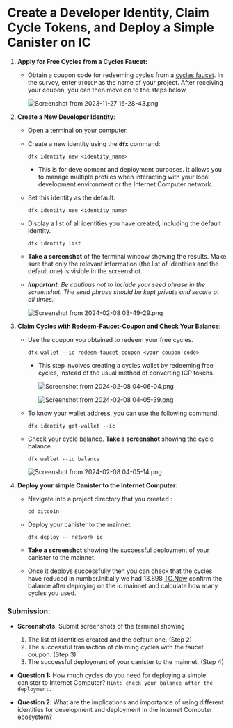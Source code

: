 # Create a Developer Identity, Claim Cycle Tokens, and Deploy a Simple Canister on IC

1. **Apply for Free Cycles from a Cycles Faucet:**
    - Obtain a coupon code for redeeming cycles from a [cycles faucet](https://anv4y-qiaaa-aaaal-qaqxq-cai.ic0.app/). In the survey, enter `0TOICP` as the name of your project. After receiving your coupon, you can then move on to the steps below.
        
        ![Screenshot from 2023-11-27 16-28-43.png](https://prod-files-secure.s3.us-west-2.amazonaws.com/c449c26a-1935-47bd-809e-51dbfecd9cca/2cac72ff-70f6-4a7b-96a8-a7e7ced11096/Screenshot_from_2023-11-27_16-28-43.png)
        
2. **Create a New Developer Identity**:
    - Open a terminal on your computer.
    - Create a new identity using the **`dfx`** command:
        
        ```
        dfx identity new <identity_name>
        ```
        
        - This is for development and deployment purposes. It allows you to manage multiple profiles when interacting with your local development environment or the Internet Computer network.
    - Set this identity as the default:
        
        ```
        dfx identity use <identity_name>
        ```
        
    - Display a list of all identities you have created, including the default identity.
        
        ```
        dfx identity list
        ```
        
    - **Take a screenshot** of the terminal window showing the results. Make sure that only the relevant information (the list of identities and the default one) is visible in the screenshot.
    - ***Important**: Be cautious not to include your seed phrase in the screenshot. The seed phrase should be kept private and secure at all times.*
        
        ![Screenshot from 2024-02-08 03-49-29.png](https://prod-files-secure.s3.us-west-2.amazonaws.com/c449c26a-1935-47bd-809e-51dbfecd9cca/e671cf7f-d156-4804-8572-3ec4063a75f3/Screenshot_from_2024-02-08_03-49-29.png)
        
3.  **Claim Cycles with Redeem-Faucet-Coupon and Check Your Balance**:
    - Use the coupon you obtained to redeem your free cycles.
        
        ```
        dfx wallet --ic redeem-faucet-coupon <your coupon-code>
        ```
        
        - This step involves creating a cycles wallet by redeeming free cycles, instead of the usual method of converting ICP tokens.
            
            ![Screenshot from 2024-02-08 04-06-04.png](https://prod-files-secure.s3.us-west-2.amazonaws.com/c449c26a-1935-47bd-809e-51dbfecd9cca/2a3749d8-d875-411e-a5c9-1ebb603b9ddc/Screenshot_from_2024-02-08_04-06-04.png)
            
            ![Screenshot from 2024-02-08 04-05-39.png](https://prod-files-secure.s3.us-west-2.amazonaws.com/c449c26a-1935-47bd-809e-51dbfecd9cca/46d2a4e5-b94e-43d3-be51-52a2c30589a2/Screenshot_from_2024-02-08_04-05-39.png)
            
    - To know your wallet address, you can use the following command:
        
        ```
        dfx identity get-wallet --ic
        ```
        
    - Check your cycle balance. **Take a screenshot** showing the cycle balance.
        
        ```
        dfx wallet --ic balance
        ```
        
        ![Screenshot from 2024-02-08 04-05-14.png](https://prod-files-secure.s3.us-west-2.amazonaws.com/c449c26a-1935-47bd-809e-51dbfecd9cca/3cf0588e-8ec6-4ff4-9e33-934c9e039da5/Screenshot_from_2024-02-08_04-05-14.png)
        
4. **Deploy your simple Canister to the Internet Computer**:
    - Navigate into a project directory that you created :
        
        ```
        cd bitcoin
        ```
        
    - Deploy your canister to the mainnet:
        
        ```
        dfx deploy -- network ic
        ```
        
    - **Take a screenshot** showing the successful deployment of your canister to the mainnet.
    - Once it deploys successfully then you can check that the cycles have reduced in number.Initially we had 13.898 [TC.Now](http://TC.Now) confirm the balance after deploying on the ic mainnet and calculate  how many cycles you used.

### Submission:

- **Screenshots**: Submit screenshots of the terminal showing
    
    1) The list of identities created and the default one. (Step 2)
    2) The successful transaction of claiming cycles with the faucet coupon. (Step 3)
    3) The successful deployment of your canister to the mainnet.  (Step 4)
    
- **Question 1:** How much cycles do you need for deploying a simple canister to Internet Computer? `Hint: check your balance after the deployment.`
- **Question 2**: What are the implications and importance of using different identities for development and deployment in the Internet Computer ecosystem?